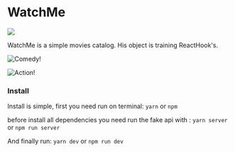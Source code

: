 # WatchMe #

<img src="https://i.ibb.co/3rvwFN5/WatchMe.png" />

WatchMe is a simple movies catalog. His object is training ReactHook's.

![Comedy!](https://i.ibb.co/BrNwBvH/Com-dia.png "WatchMe Comedy page")

![Action!](https://i.ibb.co/JpB2T7M/A-o.png "WatchMe Action page")

### Install ###
Install is simple, first you need run on terminal: 
`yarn`
or
`npm`

before install all dependencies you need run the fake api with :
`yarn server`
or 
`npm run server`

And finally run:
`yarn dev`
or
`npm run dev`

<style>

</style>
